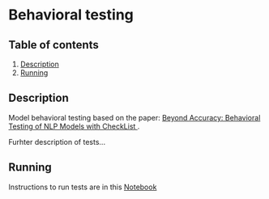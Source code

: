 # Behavioral testing

## Table of contents

1. [Description](#description)
2. [Running](#running)

## Description

Model behavioral testing based on the paper: [Beyond Accuracy: Behavioral Testing of NLP Models with CheckList
](https://aclanthology.org/2020.acl-main.442.pdf).

Furhter description of tests...

## Running

Instructions to run tests are in this [Notebook](https://dagshub.com/Omdena/NYU/src/master/notebooks/Behavioral_testing_workflow.ipynb)